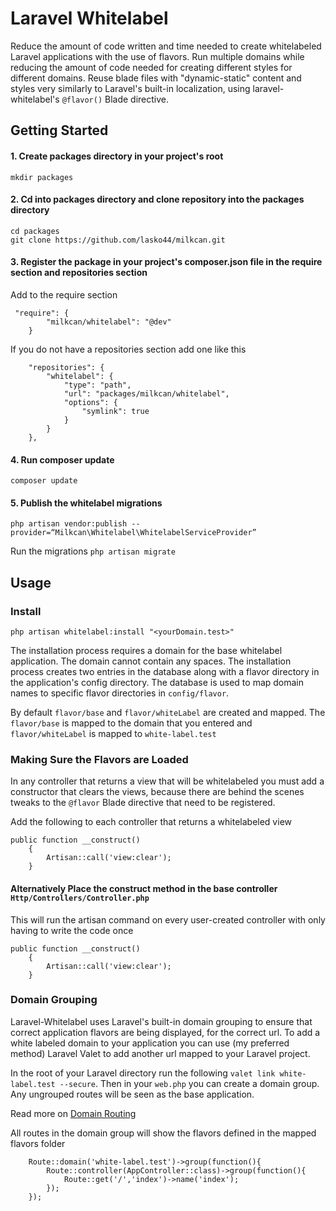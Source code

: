 # Laravel Whitelabel

Reduce the amount of code written and time needed to create whitelabeled Laravel applications with the use of flavors.
Run multiple domains while reducing the amount of code needed for creating different styles for different domains.
Reuse blade files with "dynamic-static" content and styles very similarly to Laravel's built-in localization, using 
laravel-whitelabel's `@flavor()` Blade directive. 


## Getting Started

#### 1. Create packages directory in your project's root

``mkdir packages``

#### 2. Cd into packages directory and clone repository into the packages directory
```
cd packages
git clone https://github.com/lasko44/milkcan.git
```

#### 3.  Register the package in your project's composer.json file in the require section and repositories section

Add to the require section
```
 "require": {
        "milkcan/whitelabel": "@dev"
    }
```

If you do not have a repositories section add one like this

```
    "repositories": {
        "whitelabel": {
            "type": "path",
            "url": "packages/milkcan/whitelabel",
            "options": {
                "symlink": true
            }
        }
    },
```

#### 4. Run composer update
``composer update``

#### 5. Publish the whitelabel migrations
``php artisan vendor:publish --provider=“Milkcan\Whitelabel\WhitelabelServiceProvider”``

Run the migrations
``php artisan migrate``


## Usage

### Install

``php artisan whitelabel:install "<yourDomain.test>"``

The installation process requires a domain for the base whitelabel application. The domain cannot contain any spaces. 
The installation process creates two entries in the database along with a flavor directory in the application's config
directory.  The database is used to map domain names to specific flavor directories in ``config/flavor``. 

By default `flavor/base` and `flavor/whiteLabel` are created and mapped. The `flavor/base` is mapped to the domain that
you entered and `flavor/whiteLabel` is mapped to `white-label.test`

### Making Sure the Flavors are Loaded
In any controller that returns a view that will be whitelabeled you must add a constructor that clears the views, 
because there are behind the scenes tweaks to the `@flavor` Blade directive that need to be registered.

Add the following to each controller that returns a whitelabeled view

```
public function __construct()
    {
        Artisan::call('view:clear');
    }
```

#### Alternatively Place the construct method in the base controller ``Http/Controllers/Controller.php``

This will run the artisan command on every user-created controller with only having to write the code once

```
public function __construct()
    {
        Artisan::call('view:clear');
    }
```

### Domain Grouping

Laravel-Whitelabel uses Laravel's built-in domain grouping to ensure that correct application flavors are being displayed,
for the correct url. To add a white labeled domain to your application you can use (my preferred method) Laravel Valet
to add another url mapped to your Laravel project.

In the root of your Laravel directory run the following `valet link white-label.test --secure`. Then in your `web.php`
you can create a domain group. Any ungrouped routes will be seen as the base application. 

Read more on [Domain Routing](https://laravel.com/docs/9.x/routing#route-group-subdomain-routing)

All routes in the domain group will show the flavors defined in the mapped flavors folder

```
    Route::domain('white-label.test')->group(function(){
        Route::controller(AppController::class)->group(function(){
            Route::get('/','index')->name('index');
        });
    });
```

